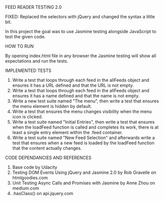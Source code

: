 FEED READER TESTING 2.0

FIXED: Replaced the selectors with jQuery and changed the syntax a little bit.

In this project the goal was to use Jasmine testing alongside JavaScript to test the given code.

HOW TO RUN

By opening index.html file in any browser the Jasmine testing will show all expectations and run the tests.

IMPLEMENTED TESTS

1. Write a test that loops through each feed in the allFeeds object and ensures it has a URL defined and that the URL is not empty.
2. Write a test that loops through each feed in the allFeeds object and ensures it has a name defined and that the name is not empty.
3. Write a new test suite named "The menu", then write a test that ensures the menu element is hidden by default. 
4. Write a test that ensures the menu changes visibility when the menu icon is clicked.
5. Write a test suite named "Initial Entries", then write a test that ensures when the loadFeed function is called and completes its work, there is at least a single 
entry element within the .feed container.
6. Write a test suite named "New Feed Selection" and afterwards write a test that ensures when a new feed is loaded by the loadFeed function that the content actually
changes.

CODE DEPENDANCIES AND REFERENCES
1. Base code by Udacity
2. Testing DOM Events Using jQuery and Jasmine 2.0 by Rob Gravelle on htmlgoodies.com
3. Unit Testing Async Calls and Promises with Jasmine by Anne Zhou on medium.com
4. .hasClass() on api.jquery.com